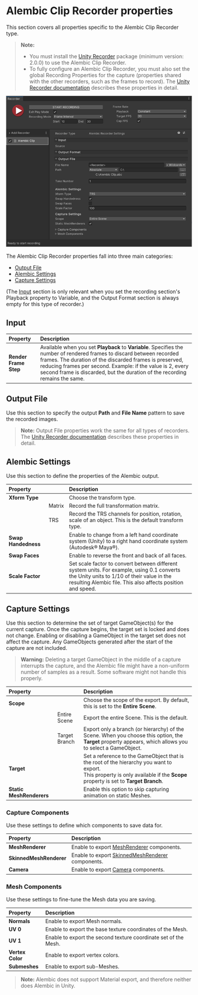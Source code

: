 # Alembic Clip Recorder properties

This section covers all properties specific to the Alembic Clip Recorder type.

> **Note:**
> * You must install the [Unity Recorder](https://docs.unity3d.com/Packages/com.unity.recorder@latest/index.html) package (minimum version: 2.0.0) to use the Alembic Clip Recorder.
> * To fully configure an Alembic Clip Recorder, you must also set the global Recording Properties for the capture (properties shared with the other recorders, such as the frames to record). The [Unity Recorder documentation](https://docs.unity3d.com/Packages/com.unity.recorder@latest/index.html) describes these properties in detail.

![](images/alembic-recorder-window.png)

The Alembic Clip Recorder properties fall into three main categories:
* [Output File](#output-file)
* [Alembic Settings](#alembic-settings)
* [Capture Settings](#capture-settings)

(The [Input](#input) section is only relevant when you set the recording section's Playback property to Variable, and the Output Format section is always empty for this type of recorder.)

## Input

| Property | Description |
| :--- | :--- |
| **Render Frame Step** | Available when you set **Playback** to **Variable**. Specifies the number of rendered frames to discard between recorded frames. The duration of the discarded frames is preserved, reducing frames per second. Example: if the value is 2, every second frame is discarded, but the duration of the recording remains the same. |


## Output File

Use this section to specify the output **Path** and **File Name** pattern to save the recorded images.

> **Note:** Output File properties work the same for all types of recorders. The [Unity Recorder documentation](https://docs.unity3d.com/Packages/com.unity.recorder@latest/index.html) describes these properties in detail.


## Alembic Settings

Use this section to define the properties of the Alembic output.

| Property || Description |
| :--- | :--- | :--- |
| __Xform Type__ || Choose the transform type. |
|| Matrix | Record the full transformation matrix. |
|| TRS | Record the TRS channels for position, rotation, scale of an object. This is the default transform type. |
| __Swap Handedness__ || Enable to change from a left hand coordinate system (Unity) to a right hand coordinate system (Autodesk® Maya®). |
| __Swap Faces__ || Enable to reverse the front and back of all faces. |
| __Scale Factor__ || Set scale factor to convert between different system units. For example, using 0.1 converts the Unity units to 1/10 of their value in the resulting Alembic file. This also affects position and speed. |


## Capture Settings

Use this section to determine the set of target GameObject(s) for the current capture. Once the capture begins, the target set is locked and does not change. Enabling or disabling a GameObject in the target set does not affect the capture. Any GameObjects generated after the start of the capture are not included.

> **Warning:** Deleting a target GameObject in the middle of a capture interrupts the capture, and the Alembic file might have a non-uniform number of samples as a result. Some software might not handle this properly.

| Property || Description |
| :--- | :--- | :--- |
| __Scope__ || Choose the scope of the export. By default, this is set to the **Entire Scene**. |
|| Entire Scene  | Export the entire Scene. This is the default. |
|| Target Branch | Export only a branch (or hierarchy) of the Scene. When you choose this option, the **Target** property appears, which allows you to select a GameObject. |
| __Target__ || Set a reference to the GameObject that is the root of the hierarchy you want to export.<br/>This property is only available if the **Scope** property is set to __Target Branch__. |
| __Static MeshRenderers__ || Enable this option to skip capturing animation on static Meshes. |


### Capture Components

Use these settings to define which components to save data for.

| Property | Description |
| :--- | :--- |
| __MeshRenderer__ | Enable to export [MeshRenderer](https://docs.unity3d.com/Manual/class-MeshRenderer.html) components. |
| __SkinnedMeshRenderer__ | Enable to export [SkinnedMeshRenderer](https://docs.unity3d.com/Manual/class-SkinnedMeshRenderer.html) components. |
| __Camera__ | Enable to export [Camera](https://docs.unity3d.com/Manual/class-Camera.html) components. |


### Mesh Components

Use these settings to fine-tune the Mesh data you are saving.

| Property | Description |
| :--- | :--- |
| __Normals__      | Enable to export Mesh normals.  |
| __UV 0__         | Enable to export the base texture coordinates of the Mesh.|
| __UV 1__         | Enable to export the second texture coordinate set of the Mesh.|
| __Vertex Color__ | Enable to export vertex colors. |
| __Submeshes__    | Enable to export sub-Meshes.    |

> **Note:** Alembic does not support Material export, and therefore neither does Alembic in Unity.
